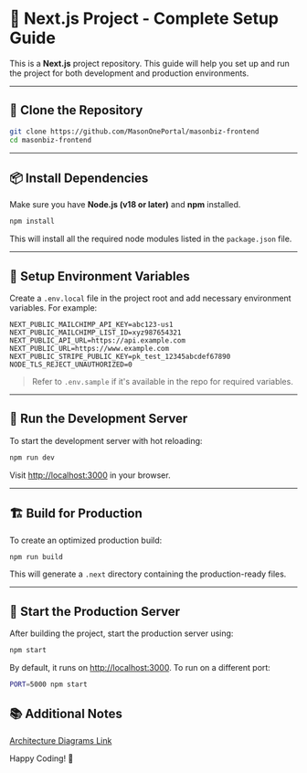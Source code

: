 # 📘 Next.js Project - Complete Setup Guide

This is a **Next.js** project repository. This guide will help you set up and run the project for both development and production environments.

---

## 📁 Clone the Repository

```bash
git clone https://github.com/MasonOnePortal/masonbiz-frontend
cd masonbiz-frontend
```
---

## 📦 Install Dependencies

Make sure you have **Node.js (v18 or later)** and **npm** installed.

```bash
npm install
```

This will install all the required node modules listed in the `package.json` file.

---

## 🔐 Setup Environment Variables

Create a `.env.local` file in the project root and add necessary environment variables. For example:

```env
NEXT_PUBLIC_MAILCHIMP_API_KEY=abc123-us1
NEXT_PUBLIC_MAILCHIMP_LIST_ID=xyz987654321
NEXT_PUBLIC_API_URL=https://api.example.com
NEXT_PUBLIC_URL=https://www.example.com
NEXT_PUBLIC_STRIPE_PUBLIC_KEY=pk_test_12345abcdef67890
NODE_TLS_REJECT_UNAUTHORIZED=0
```

> Refer to `.env.sample` if it's available in the repo for required variables.

---

## 🚀 Run the Development Server

To start the development server with hot reloading:

```bash
npm run dev
```

Visit [http://localhost:3000](http://localhost:3000) in your browser.

---

## 🏗 Build for Production

To create an optimized production build:

```bash
npm run build
```

This will generate a `.next` directory containing the production-ready files.

---

## 🔄 Start the Production Server

After building the project, start the production server using:

```bash
npm start
```

By default, it runs on [http://localhost:3000](http://localhost:3000). To run on a different port:

```bash
PORT=5000 npm start
```

<!-- ---

## 🧰 Optional: Using PM2 for Production

If you're deploying to a server (like a VPS), use **PM2** to keep the server running in the background:

```bash
npm install -g pm2
npm run build
pm2 start npm --name "nextjs-app" -- start
```

To save and auto-start on system reboot:

```bash
pm2 save
pm2 startup
```

---

## 🔧 Useful Commands

| Command            | Description                         |
|-------------------|-------------------------------------|
| `npm run dev`     | Start development server            |
| `npm run build`   | Build the project for production    |
| `npm start`       | Start the production server         |
| `pm2 start`       | Run production using PM2            |

---

## 📚 Additional Notes

- Make sure your firewall allows access to the port you're running the app on.
- If using **Nginx** as a reverse proxy, configure it to forward traffic to your Next.js app.
- Always restart the server after making changes in `.env.local` or production code.
-->

## 📚 Additional Notes
[Architecture Diagrams Link](https://app.eraser.io/workspace/Ux8HAqE3Acfn4DrUns0r?origin=share)

Happy Coding! 🚀 
